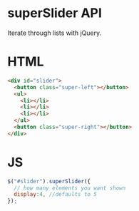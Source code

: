 # superSlider API
Iterate through lists with jQuery.

# HTML

```HTML
<div id="slider">
  <button class="super-left"></button>
  <ul>
    <li></li>
    <li></li>
    <li></li>
  </ul>
  <button class="super-right"></button>
</div>
```

# JS

```javascript
$("#slider").superSlider({
  // how many elements you want shown
  display:4, //defaults to 5
});
```
